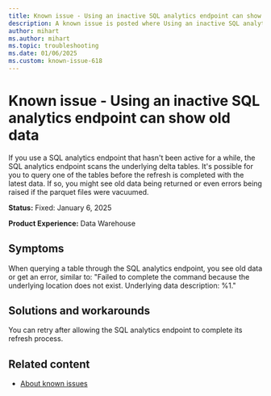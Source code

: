 ```yaml
---
title: Known issue - Using an inactive SQL analytics endpoint can show old data
description: A known issue is posted where Using an inactive SQL analytics endpoint can show old data.
author: mihart
ms.author: mihart
ms.topic: troubleshooting 
ms.date: 01/06/2025
ms.custom: known-issue-618
---
```


# Known issue - Using an inactive SQL analytics endpoint can show old data

If you use a SQL analytics endpoint that hasn't been active for a while, the SQL analytics endpoint scans the underlying delta tables. It's possible for you to query one of the tables before the refresh is completed with the latest data. If so, you might see old data being returned or even errors being raised if the parquet files were vacuumed.

**Status:** Fixed: January 6, 2025

**Product Experience:** Data Warehouse

## Symptoms

When querying a table through the SQL analytics endpoint, you see old data or get an error, similar to: "Failed to complete the command because the underlying location does not exist. Underlying data description: %1."

## Solutions and workarounds

You can retry after allowing the SQL analytics endpoint to complete its refresh process.

## Related content

- [About known issues](https://support.fabric.microsoft.com/known-issues)
